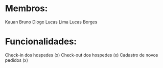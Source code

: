 # Membros:

Kauan
Bruno
Diogo
Lucas Lima
Lucas Borges

# Funcionalidades: 
  Check-in dos hospedes (x)
  Check-out dos hospedes (x)
  Cadastro de novos pedidos (x)
  
